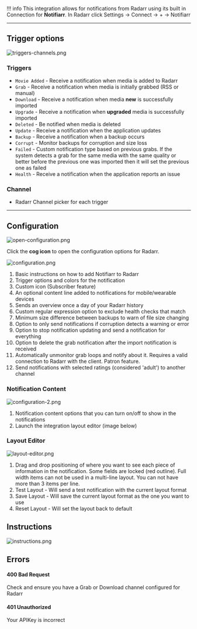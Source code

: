 !!! info
     This integration allows for notifications from Radarr using its built in Connection for **Notifiarr**. In Radarr click Settings → Connect → <kb>+</kb> → Notifiarr

---

## Trigger options

![triggers-channels.png](../../assets/screenshots/integrations/radarr/triggers-channels.png)

### Triggers

- `Movie Added` - Receive a notification when media is added to Radarr
- `Grab` - Receive a notification when media is initially grabbed (RSS or manual)
- `Download` - Receive a notification when media **new** is successfully imported
- `Upgrade` - Receive a notification when **upgraded** media is successfully imported
- `Deleted` - Be notified when media is deleted
- `Update` - Receive a notification when the application updates
- `Backup` - Receive a notification when a backup occurs 
- `Corrupt` - Monitor backups for corruption and size loss
- `Failed` - Custom notification type based on previous grabs. If the system detects a grab for the same media with the same quality or better before the previous one was imported then it will set the previous one as failed
- `Health` - Receive a notification when the application reports an issue

### Channel

- Radarr Channel picker for each trigger

---

## Configuration

![open-configuration.png](../../assets/screenshots/integrations/radarr/open-configuration.png)

Click the **cog icon** to open the configuration options for Radarr.

![configuration.png](../../assets/screenshots/integrations/radarr/configuration.png)

1. Basic instructions on how to add Notifiarr to Radarr
2. Trigger options and colors for the notification
3. Custom icon (Subscriber feature)
4. An optional content line added to notifications for mobile/wearable devices
5. Sends an overview once a day of your Radarr history
6. Custom regular expression option to exclude health checks that match
7. Minimum size difference between backups to warn of file size changing
8. Option to only send notifications if corruption detects a warning or error
9. Option to stop notification updating and send a notification for everything
10. Option to delete the grab notification after the import notification is received
11. Automatically unmonitor grab loops and notify about it. Requires a valid connection to Radarr with the client. Patron feature.
12. Send notifications with selected ratings (considered 'adult') to another channel

### Notification Content

![configuration-2.png](../../assets/screenshots/integrations/radarr/configuration-2.png)

1. Notification content options that you can turn on/off to show in the notifications
1. Launch the integration layout editor (image below)

### Layout Editor

![layout-editor.png](../../assets/screenshots/integrations/radarr/layout-editor.png)

1. Drag and drop positioning of where you want to see each piece of information in the notification. Some fields are locked (red outline). Full width items can not be used in a multi-line layout. You can not have more than 3 items per line.
1. Test Layout - Will send a test notification with the current layout format
1. Save Layout - Will save the current layout format as the one you want to use
1. Reset Layout - Will set the layout back to default

## Instructions

![instructions.png](../../assets/screenshots/integrations/radarr/instructions.png)

## Errors

#### 400 Bad Request

Check and ensure you have a Grab or Download channel configured for Radarr

#### 401 Unauthorized

Your APIKey is incorrect
